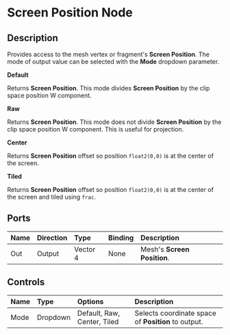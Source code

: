 # Screen Position Node

## Description

Provides access to the mesh vertex or fragment's **Screen Position**. The mode of output value can be selected with the **Mode** dropdown parameter.

**Default**

Returns **Screen Position**. This mode divides **Screen Position** by the clip space position W component.

**Raw**

Returns **Screen Position**. This mode does not divide **Screen Position** by the clip space position W component. This is useful for projection.

**Center**

Returns **Screen Position** offset so position `float2(0,0)` is at the center of the screen.

**Tiled**

Returns **Screen Position** offset so position `float2(0,0)` is at the center of the screen and tiled using `frac`.

## Ports

| Name        | Direction           | Type  | Binding | Description |
|:------------ |:-------------|:-----|:---|:---|
| Out | Output      |    Vector 4 | None | Mesh's **Screen Position**. |

## Controls

| Name        | Type           | Options  | Description |
|:------------ |:-------------|:-----|:---|
| Mode | Dropdown | Default, Raw, Center, Tiled | Selects coordinate space of **Position** to output. |
